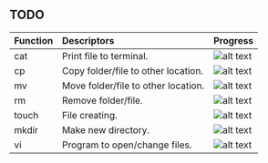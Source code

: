 ## TODO


|Function|   Descriptors                        | Progress  |
| :---   | :--------------------                |:---       |
| cat	   | Print file to terminal.              |![alt text](http://progressed.io/bar/100 "Progress")|
| cp	   | Copy folder/file to other location.  |![alt text](http://progressed.io/bar/100 "Progress")|
| mv	   | Move folder/file to other location.  |![alt text](http://progressed.io/bar/100 "Progress")|
| rm	   | Remove folder/file.                  |![alt text](http://progressed.io/bar/100 "Progress")|
| touch  | File creating.                       |![alt text](http://progressed.io/bar/100 "Progress")|
| mkdir  | Make new directory.                  |![alt text](http://progressed.io/bar/100 "Progress")|
| vi     | Program to open/change files.        |![alt text](http://progressed.io/bar/0 "Progress")|
